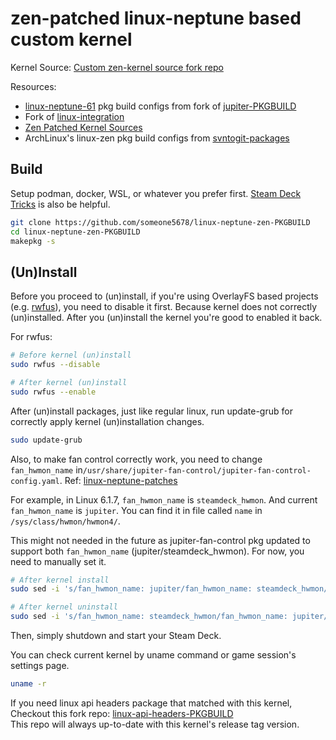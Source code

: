 # zen-patched linux-neptune based custom kernel 

Kernel Source: [Custom zen-kernel source fork repo](https://github.com/someone5678/zen-kernel)

Resources:
* [linux-neptune-61](https://gitlab.com/evlaV/jupiter-PKGBUILD/-/tree/master/linux-neptune-61) pkg build configs from fork of [jupiter-PKGBUILD](https://gitlab.com/evlaV/jupiter-PKGBUILD)
* Fork of [linux-integration](https://gitlab.com/evlaV/linux-integration)
* [Zen Patched Kernel Sources](https://github.com/zen-kernel/zen-kernel/)
* ArchLinux's linux-zen pkg build configs from [svntogit-packages](https://github.com/archlinux/svntogit-packages/tree/packages/linux-zen/trunk)

## Build

Setup podman, docker, WSL, or whatever you prefer first.
[Steam Deck Tricks](https://gitlab.com/popsulfr/steam-deck-tricks) is also be helpful.

```bash
git clone https://github.com/someone5678/linux-neptune-zen-PKGBUILD
cd linux-neptune-zen-PKGBUILD
makepkg -s
```

## (Un)Install

Before you proceed to (un)install, if you're using OverlayFS based projects (e.g. [rwfus](https://github.com/ValShaped/rwfus)),
you need to disable it first. Because kernel does not correctly (un)installed. After you (un)install the kernel you're good to enabled it back.

For rwfus:
```bash
# Before kernel (un)install
sudo rwfus --disable

# After kernel (un)install
sudo rwfus --enable
```

After (un)install packages, just like regular linux, run update-grub for correctly apply kernel (un)installation changes.

```bash
sudo update-grub
```

Also, to make fan control correctly work,
you need to change `fan_hwmon_name` in`/usr/share/jupiter-fan-control/jupiter-fan-control-config.yaml`. Ref: [linux-neptune-patches](https://github.com/pongo1231/linux-neptune-patches)

For example, in Linux 6.1.7, `fan_hwmon_name` is `steamdeck_hwmon`.
And current `fan_hwmon_name` is `jupiter`.
You can find it in file called `name` in `/sys/class/hwmon/hwmon4/`.

This might not needed in the future as jupiter-fan-control pkg updated to support both `fan_hwmon_name` (jupiter/steamdeck_hwmon).
For now, you need to manually set it.

```bash
# After kernel install
sudo sed -i 's/fan_hwmon_name: jupiter/fan_hwmon_name: steamdeck_hwmon/g' /usr/share/jupiter-fan-control/jupiter-fan-control-config.yaml

# After kernel uninstall
sudo sed -i 's/fan_hwmon_name: steamdeck_hwmon/fan_hwmon_name: jupiter/g' /usr/share/jupiter-fan-control/jupiter-fan-control-config.yaml
```

Then, simply shutdown and start your Steam Deck.

You can check current kernel by uname command or game session's settings page.

```bash
uname -r
```

If you need linux api headers package that matched with this kernel,<br>
Checkout this fork repo: [linux-api-headers-PKGBUILD](https://github.com/someone5678/linux-api-headers-PKGBUILD)<br>
This repo will always up-to-date with this kernel's release tag version.
